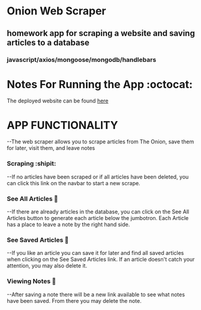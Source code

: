 # Onion Web Scraper
## homework app for scraping a website and saving articles to a database 
### javascript/axios/mongoose/mongodb/handlebars

Notes For Running the App :octocat:
==============================
The deployed website can be found [here](https://the-scrape-escape.herokuapp.com/)


APP FUNCTIONALITY
=====================
--The web scraper allows you to scrape articles from The Onion, save them for later, visit them, and leave notes

### Scraping :shipit:
--If no articles have been scraped or if all articles have been deleted, you can click this link on the navbar to start a new scrape.


### See All Articles :notebook:
--If there are already articles in the database, you can click on the See All Articles button to generate each article below the jumbotron. Each Article has a place to leave a note by the right hand side.


### See Saved Articles :bookmark:
--If you like an article you can save it for later and find all saved articles when clicking on the See Saved Articles link. If an article doesn't catch your attention, you may also delete it.


### Viewing Notes :page_with_curl:
--After saving a note there will be a new link available to see what notes have been saved. From there you may delete the note.


